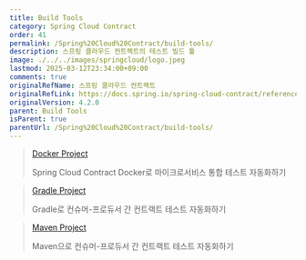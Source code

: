 ```yaml
---
title: Build Tools
category: Spring Cloud Contract
order: 41
permalink: /Spring%20Cloud%20Contract/build-tools/
description: 스프링 클라우드 컨트랙트의 테스트 빌드 툴
image: ./../../images/springcloud/logo.jpeg
lastmod: 2025-03-12T23:34:00+09:00
comments: true
originalRefName: 스프링 클라우드 컨트랙트
originalRefLink: https://docs.spring.io/spring-cloud-contract/reference/4.2.0/docker-project.html
originalVersion: 4.2.0
parent: Build Tools
isParent: true
parentUrl: /Spring%20Cloud%20Contract/build-tools/
---
```


> [Docker Project](../docker-project)
>
> Spring Cloud Contract Docker로 마이크로서비스 통합 테스트 자동화하기

> [Gradle Project](../gradle-project)
>
> Gradle로 컨슈머-프로듀서 간 컨트랙트 테스트 자동화하기

> [Maven Project](../maven-project)
>
> Maven으로 컨슈머-프로듀서 간 컨트랙트 테스트 자동화하기

